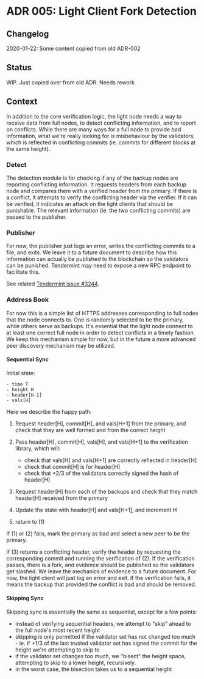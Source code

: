 # ADR 005: Light Client Fork Detection

## Changelog

2020-01-22: Some content copied from old ADR-002

## Status

WIP. Just copied over from old ADR. Needs rework

## Context

In addition to the core verification logic, the light node needs a way to
receive data from full nodes, to detect conflicting information, and to report
on conflicts. While there are many ways for a full node to provide bad
information, what we're really looking for is misbehaviour by the validators,
which is reflected in conflicting commits (ie. commits for different blocks at
the same height).

### Detect

The detection module is for checking if any of the backup nodes
are reporting conflicting information. It requests headers from each backup node
and compares them with a verified header from the primary. If there is a
conflict, it attempts to verify the conflicting header via the verifier. If it
can be verified, it indicates an attack on the light clients that should be
punishable. The relevant information (ie. the two conflicting commits) are
passed to the publisher.

### Publisher

For now, the publisher just logs an error, writes the conflicting commits to a
file, and exits. We leave it to a future document to describe how this
information can actually be published to the blockchain so the validators can be
punished. Tendermint may need to expose a new RPC endpoint to facilitate this.

See related [Tendermint issue #3244](https://github.com/tendermint/tendermint/issues/3244).

### Address Book

For now this is a simple list of HTTPS addresses corresponding to full nodes
that the node connects to. One is randomly selected to be the primary, while
others serve as backups. It's essential that the light node connect to at least
one correct full node in order to detect conflicts in a timely fashion. We keep
this mechanism simple for now, but in the future a more advanced peer discovery
mechanism may be utilized.


#### Sequential Sync

Initial state:

    - time T
    - height H 
    - header[H-1]
    - vals[H]

Here we describe the happy path:

1) Request header[H], commit[H], and vals[H+1] from the primary, and check that they are well formed and from the correct height
2) Pass header[H], commit[H], vals[H], and vals[H+1] to the verification library, which will:

    - check that vals[H] and vals[H+1] are correctly reflected in header[H]
    - check that commit[H] is for header[H]
    - check that +2/3 of the validators correctly signed the hash of header[H]

3) Request header[H] from each of the backups and check that they match header[H] received from the primary
4) Update the state with header[H] and vals[H+1], and increment H
5) return to (1)

If (1) or (2) fails, mark the primary as bad and select a new peer to be the
primary.

If (3) returns a conflicting header, verify the header by requesting the
corresponding commit and running the verification of (2). If the verification
passes, there is a fork, and evidence should be published so the validators get
slashed. We leave the mechanics of evidence to a future document. For now, the
light client will just log an error and exit. If the verification fails, it
means the backup that provided the conflict is bad and should be removed.

#### Skipping Sync

Skipping sync is essentially the same as sequential, except for a few points:

- instead of verifying sequential headers, we attempt to "skip" ahead to the
  full node's most recent height
- skipping is only permitted if the validator set has not changed too much - ie.
  if +1/3 of the last trusted validator set has signed the commit for the height we're attempting to skip to
- if the validator set changes too much, we "bisect" the height space,
  attempting to skip to a lower height, recursively.
- in the worst case, the bisection takes us to a sequential height
